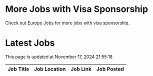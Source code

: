 # More Jobs with Visa Sponsorship

Check out [Europe Jobs](https://github.com/sureshparimi/europejobs#latest-jobs) for more jobs with visa sponsorship.

# Latest Jobs

This page is updated at November 17, 2024 21:55:18

| Job Title | Job Location | Job Link | Job Posted |
| --- | --- | --- | --- |
